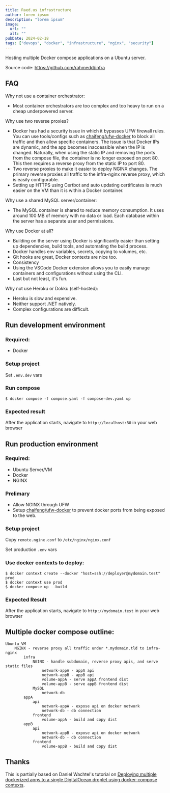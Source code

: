 ```yaml
---
title: Raed.us infrastructure
author: lorem ipsum
description: "lorem ipsum"
image:
  url: ""
  alt: ""
pubDate: 2024-02-18
tags: ["devops", "docker", "infrastructure", "nginx", "security"]
---
```


Hosting multiple Docker compose applications on a Ubuntu server.

Source code: https://github.com/rahmedd/infra [](https://github.com/rahmedd/infra)

## FAQ
Why not use a container orchestrator:
- Most container orchestrators are too complex and too heavy to run on a cheap underpowered server.

Why use two reverse proxies?
- Docker has had a security issue in which it bypasses UFW firewall rules. You can use tools/configs such as [chaifeng/ufw-docker](https://github.com/chaifeng/ufw-docker) to block all traffic and then allow specific containers. The issue is that Docker IPs are dynamic, and the app becomes inaccessible when the IP is changed. Naturally, when using the static IP and removing the ports from the compose file, the container is no longer exposed on port 80. This then requires a reverse proxy from the static IP to port 80.
- Two reverse proxies to make it easier to deploy NGINX changes. The primary reverse proxies all traffic to the infra-nginx reverse proxy, which is easily configurable.
- Setting up HTTPS using Certbot and auto updating certificates is much easier on the VM than it is within a Docker container.

Why use a shared MySQL server/container:
- The MySQL container is shared to reduce memory consumption. It uses around 100 MB of memory with no data or load. Each database within the server has a separate user and permissions.

Why use Docker at all?
- Building on the server using Docker is significantly easier than setting up dependencies, build tools, and automating the build process.
- Docker handles env variables, secrets, copying to volumes, etc.
- Git hooks are great, Docker contexts are nice too.
- Consistency
- Using the VSCode Docker extension allows you to easily manage containers and configurations without using the CLI.
- Last but not least, it's fun.

Why not use Heroku or Dokku (self-hosted):
- Heroku is slow and expensive.
- Neither support .NET natively.
- Complex configurations are difficult.


## Run development environment
### Required:
- Docker

### Setup project 
Set ```.env.dev``` vars

### Run compose
```shell
$ docker compose -f compose.yaml -f compose-dev.yaml up
```

### Expected result
After the application starts, navigate to `http://localhost:80` in your web browser

## Run production environment
### Required:
- Ubuntu Server/VM
- Docker
- NGINX

### Prelimary
- Allow NGINX through UFW
- Setup [chaifeng/ufw-docker](https://github.com/chaifeng/ufw-docker) to prevent docker ports from being exposed to the web.

### Setup project 
Copy ```remote.nginx.conf``` to ```/etc/nginx/nginx.conf```

Set production ```.env``` vars

### Use docker contexts to deploy:
```shell
$ docker context create --docker "host=ssh://deployer@mydomain.test" prod
$ docker context use prod
$ docker compose up --build
```
### Expected Result 
After the application starts, navigate to `http://mydomain.test` in your web browser

## Multiple docker compose outline:
```
Ubuntu VM
	NGINX - reverse proxy all traffic under *.mydomain.tld to infra-nginx
		infra
			NGINX - handle subdomain, reverse proxy apis, and serve static files
				network-appA - appA api
				network-appB - appB api
				volume-appA - serve appA frontend dist
				volume-appB - serve appB frontend dist
			MySQL
				network-db
		appA
			api
				network-appA - expose api on docker network
				network-db - db connection
			frontend
				volume-appA - build and copy dist
		appB
			api
				network-appB - expose api on docker network
				network-db - db connection
			frontend
				volume-appB - build and copy dist
```

## Thanks
This is partially based on Daniel Wachtel's tutorial on [Deploying multiple dockerized apps to a single DigitalOcean droplet using docker-compose contexts](https://danielwachtel.com/devops/deploying-multiple-dockerized-apps-digitalocean-docker-compose-contexts).
